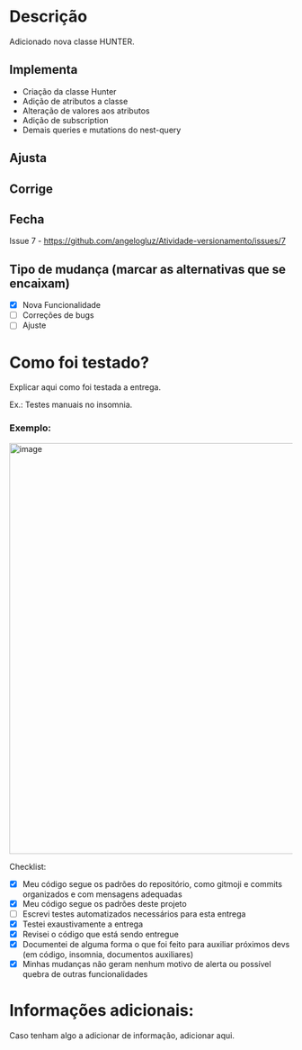 # Descrição
Adicionado nova classe HUNTER.

## Implementa
- Criação da classe Hunter
- Adição de atributos a classe
- Alteração de valores aos atributos
- Adição de subscription
- Demais queries e mutations do nest-query

## Ajusta


## Corrige


## Fecha

Issue 7 - https://github.com/angelogluz/Atividade-versionamento/issues/7

## Tipo de mudança (marcar as alternativas que se encaixam)

- [X] Nova Funcionalidade
- [ ] Correções de bugs
- [ ] Ajuste

# Como foi testado?
Explicar aqui como foi testada a entrega.

Ex.:
Testes manuais no insomnia.

### Exemplo:

<img width="730" alt="image" src="https://prnt.sc/qfh88Z2tAKJk">


Checklist:
- [x] Meu código segue os padrões do repositório, como gitmoji e commits organizados e com mensagens adequadas
- [x] Meu código segue os padrões deste projeto
- [ ] Escrevi testes automatizados necessários para esta entrega
- [x] Testei exaustivamente a entrega
- [x] Revisei o código que está sendo entregue
- [x] Documentei de alguma forma o que foi feito para auxiliar próximos devs (em código, insomnia, documentos auxiliares)
- [x] Minhas mudanças não geram nenhum motivo de alerta ou possível quebra de outras funcionalidades

# Informações adicionais:
Caso tenham algo a adicionar de informação, adicionar aqui.
